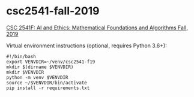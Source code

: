 # csc2541-fall-2019
[CSC 2541F: AI and Ethics: Mathematical Foundations and Algorithms Fall,
2019](http://www.cs.toronto.edu/~toni/Courses/Fairness/fair.html)

Virtual environment instructions (optional, requires Python 3.6+):
```
#!/bin/bash
export VENVDIR=~/venv/csc2541-f19
mkdir $(dirname $VENVDIR)
mkdir $VENVDIR
python -m venv $VENVDIR
source ~/$VENVDIR/bin/activate
pip install -r requirements.txt
```
